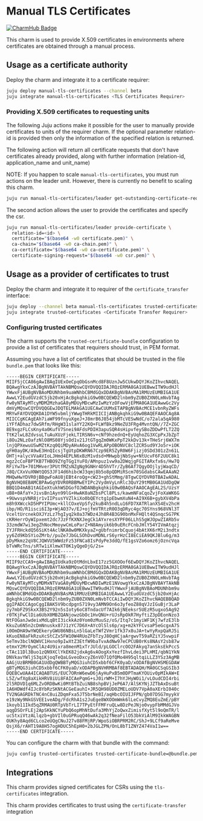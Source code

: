 # Manual TLS Certificates
[![CharmHub Badge](https://charmhub.io/manual-tls-certificates/badge.svg)](https://charmhub.io/manual-tls-certificates)

This charm is used to provide X.509 certificates in environments where certificates are obtained through a manual process.

## Usage as a certificate authority

Deploy the charm and integrate it to a certificate requirer:

```bash
juju deploy manual-tls-certificates --channel beta
juju integrate manual-tls-certificates <TLS Certificates Requirer>
```

### Providing X.509 certificates to requesting units

The following Juju actions make it possible for the user to manually provide certificates to units of the requirer charm.
If the optional parameter relation-id is provided then only the information of the specified relation is returned.

The following action will return all certificate requests that don't have certificates already provided, along with further information (relation-id, application_name and unit_name)

NOTE: If you happen to scale `manual-tls-certificates`, you must run actions on the leader unit. However, there is currently no benefit to scaling this charm.

```bash
juju run manual-tls-certificates/leader get-outstanding-certificate-requests relation-id=<id>
```

The second action allows the user to provide the certificates and specify the csr.

```bash
juju run manual-tls-certificates/leader provide-certificate \
  relation-id=<id> \
  certificate="$(base64 -w0 certificate.pem)" \
  ca-chain="$(base64 -w0 ca-chain.pem)" \
  ca-certificate="$(base64 -w0 ca-certificate.pem)" \
  certificate-signing-request="$(base64 -w0 csr.pem)" \
```

## Usage as a provider of certificates to trust

Deploy the charm and integrate it to requirer of the `certificate_transfer` interface:

```bash
juju deploy --channel beta manual-tls-certificates trusted-certificates
juju integrate trusted-certificates <Certificate Transfer Requirer>
```

### Configuring trusted certificates

The charm supports the `trusted-certificate-bundle` configuration to provide
a list of certificates that requirers should trust, in PEM format.

Assuming you have a list of certificates that should be trusted in the file
`bundle.pem` that looks like this:

```pem
-----BEGIN CERTIFICATE-----
MIIF5jCCA86gAwIBAgIUExOeCpqObGsnMcd8F8UznJw5CUkwDQYJKoZIhvcNAQEL
BQAwgYkxCzAJBgNVBAYTAkNBMQswCQYDVQQIDAJRQzERMA8GA1UEBwwITW9udHJl
YWwxFjAUBgNVBAoMDUNhbm9uaWNhbCBMdGQxDDAKBgNVBAsMA1RMUzEUMBIGA1UE
AwwLY2EudGVzdC5jb20xHjAcBgkqhkiG9w0BCQEWD2lnbm9yZUB0ZXN0LmNvbTAg
Fw0yNTAyMTcyMDM2MzhaGA8yMDUyMDcwMzIwMzYzOFowVjEPMA0GA1UEAwwGc2Vy
dmVyMQswCQYDVQQGEwJDQTELMAkGA1UECAwCUUMxETAPBgNVBAcMCE1vbnRyZWFs
MRYwFAYDVQQKDA1DYW5vbmljYWwgTHRkMIICIjANBgkqhkiG9w0BAQEFAAOCAg8A
MIICCgKCAgEAh7iaWF99fnyuXgeJ+J8mrB6J854jbMTcVESwNdC/o72ala5qA980
iYFfADhaz7dwSRfm/RHgW31slaYY22KQ+FLWfBkz9NeZU3FRg4MvntQN//7Z+ZGC
8E9xgzFLCsKny4a0KufV7Snei9AFdsPDIH3apuSQR4sHipvfeySBoZDDwPfLT2ZQ
TtK2lwL8ZdvsuLTuAuXUzFjekLTIRSN6v+cNf9hzednQ+EyUqhoZG3XCpPxJbZpT
i8Ou2NLzOafzNlO8MS08YjsOd1v21JtGTgqZm0WKxPpT2kkDv13k+THeSrj6WX7m
lnjQPXewuUSwMZtKzq0QiMDyAHvA6og1VwRLAPpOBONVC8clZCR5ud9YJo5r+iOK
gFH0ayDK/A9wE3HnQIcsjTgUtpDKWRN67Czp9ER5ZyR0W6Fjizj0SDd301zZn61L
OHTj+alycVVaAVIoLJHmd4EPLN6xBzM1vdsd+MHwpbjNbSyw+NtUcvF6F2UUC8k1
mgz2cCoFBPTKB7THBO9ZYgTGg1YuFO/AMnpuz1vw9a2DWqjgFGITARxfx6s/Hw7Q
RFiYw7b+701MHver3PUtfMZsNZgNg9GNHr4D5hVTr/ZyB6Af7QgyOOjlyjWaqCD/
J8Q/CXxVuXNWtQOS3JF14d6hibcWJ3qmj8b5o8pQDMiRScm70SGdabsCAwEAAaN2
MHQwHwYDVR0jBBgwFoAU8jEBt4roQg+cW23+ghStMmg/8TgwCQYDVR0TBAIwADAL
BgNVHQ8EBAMCBPAwGgYDVR0RBBMwEYIPc2VydmVyLnRlc3QuY29tMB0GA1UdDgQW
BBQ1D4mAB1tAGIeXtukhWSDGofOJWDANBgkqhkiG9w0BAQsFAAOCAgEAL2S/UzsY
uB8+0AfaY+JivsBn1Ayn99lG+HwAK0aNZbsPCl8PLs/kawmNFaCqoZvjFoXaWK6G
+9UwvspVNR8jr1vIIPsusYVZlkiXo0bQEYctg1pEbwmXuN4+AI9X6B+gybXV4bPa
m8h9XWcckD5HPYIPUmc+kllCOxeVpSfy2kuB4h5ndLu16FD7XATRlanXS4Ev2hcH
ibp/HO/R1isci6I3p+WjAO37v/EJ+ojfmVTRtzR0O3qDRyc4gc70SYns968VNl3T
VceltUrcnekOXJYzLz7hgIyq2k0a37WDz4Jh8R4B3G90bnMxFHQlt4QSnqcSG7PK
cKRHerrOyWIpxemt2dc7JzFfKXNXJegCk1AYxresXYPF06LLhS5gWJOpwZIARb5v
33zmdW7wi3egZhNocMmoywCmLoParZ+N8Amyik6b9uERcFCnbJHlY54YIVmAtqzj
IYJFRHckdQ56SiKt4AclNKA0w0MKXkyaZ+gUbfnimrbCquoj4bAtXK6rM2i3ndtx
yy6Zd9KbSYioZMrb//puZe7JbGLSOhDvoMDNLrS6yrHzCI8ECiEA9QKJBlu6g/m3
pDyMkmz2qV8CJQWVU5WWdzFz53FNCa8IsPdyPe3ddQ/fE1gsVZo6omz6jOzncVqa
bTvWRcTns/sRTw1iXlmwXT0K1yQgeDjG/2s=
-----END CERTIFICATE-----
-----BEGIN CERTIFICATE-----
MIIF9zCCA9+gAwIBAgIUdka9zOtMdnLbxE17zz5GXOOof6EwDQYJKoZIhvcNAQEL
BQAwgYkxCzAJBgNVBAYTAkNBMQswCQYDVQQIDAJRQzERMA8GA1UEBwwITW9udHJl
YWwxFjAUBgNVBAoMDUNhbm9uaWNhbCBMdGQxDDAKBgNVBAsMA1RMUzEUMBIGA1UE
AwwLY2EudGVzdC5jb20xHjAcBgkqhkiG9w0BCQEWD2lnbm9yZUB0ZXN0LmNvbTAg
Fw0yNTAyMTcyMDMxNTVaGA8yMDUyMDcwNDIwMzE1NVowgYkxCzAJBgNVBAYTAkNB
MQswCQYDVQQIDAJRQzERMA8GA1UEBwwITW9udHJlYWwxFjAUBgNVBAoMDUNhbm9u
aWNhbCBMdGQxDDAKBgNVBAsMA1RMUzEUMBIGA1UEAwwLY2EudGVzdC5jb20xHjAc
BgkqhkiG9w0BCQEWD2lnbm9yZUB0ZXN0LmNvbTCCAiIwDQYJKoZIhvcNAQEBBQAD
ggIPADCCAgoCggIBAK5V9bcdpgnS719vy3AMN9On6o3yfeoZ88qVJzIGuBjr3LaP
zy7mbFZ9SkxX3BS2Y92n5sIoty6oC8TndacUf7AIk6jNEeksr5UEzR5ugxo5Ag92
r0TKjFwClDia6UbX0MBZQANjowzGbOc1HvQNU+rUJsRpOkR7HyftiZ3pDEonNzo3
NtFOGanJwdeixMdLqBtI3ickkAz0Yom0zMuuSz/oS/Itq7c1myiWF1Kj7wfzE3lb
KkuZu6N5n2cDmNnuskx87J1zYC7D6X+AYcOlSls6p/xg+m2kYFCvsaP5eGcgxA7S
i0OmDHA9wYWQEkeryGWU86NBsLn5lGaLeTWf2Vmr1fk37x8uJA+twYyRxpQaRJ5i
kKuoEN8aFkRzuXcStCZx5FW10W4RUoZFbTzyJ8OqHCjaArgwvT59aRZiYJ5vwpiF
5eTmv3bclNQWVC1Hxno9pIwXtZ3EtfW9baTvxAdNw97eCPCUB0rKs8NAsY2sb87w
etmxY2MrOymClAz4U9ixra8menM1xTrJUld/pLGOClrcOO2FAkyq7anSksEkPccS
cTAc11Dl3Buo1zQN9XClYkEK82jdxAg6vAOogXxYezfIhvLdei3PLHMI/qbN1YkN
DNVkavYWljS3qiKjoqTeQaLGveoDxcyZ6nVO71QfQMo4H95qltqiLLZ3YSz3AgMB
AAGjUzBRMB0GA1UdDgQWBBTyMQG3iuhCD5xbbf6CFK0yaD/xODAfBgNVHSMEGDAW
gBTyMQG3iuhCD5xbbf6CFK0yaD/xODAPBgNVHRMBAf8EBTADAQH/MA0GCSqGSIb3
DQEBCwUAA4ICAQABTUS/EUC7ORnW6ewD6jAyHuPxB5m0DPTmaKYOUiv0pMIkAW+E
L5Z/wfXg8aXikHRV8iUi8FAICAePqmG+sJ0irWM+I7hYJHyWOi1/vLOudCDI4rbi
2l5RDVD1q6MLZvORDBwKi0MtBTbZuiNB8shpBVjJeP6A7/AlSKYNjJZTbAxDsuBt
1A6HDWdf4IJc8YbRzSKNtACGeEauhI+JR5QH98UD0ZMELoUDV7VpA0aXErbI040c
TV2NGAGRDkTNC4nC8uiZDqmFxa5JT5brNeBI/aqHbcOIUIJFPN/gb07DSG7myykV
e19zWy9NkGSVEE1veADg/FdcRhA1s2JuEge8WXOOmWmk6lLeCvyZMQ8EuZmE/pBY
1koyb11Ikd5qZRMAU0RTpVbTrLI7TPyEtFFMFruQLw8DzPeJNjo0vypFbMMdGJVo
aqgDSOrFLEj2ApSKkNCYuPbQ6opMhNtDufa3MhYjZoQwxZimisfXyt5l9oQmTR/l
ucStxiVtzALlqzb+gbVIl0uGPRuqQ46wAk2q32fNeaFilO53bkViAlM9IkkWAGBN
OUKhy8Aqd6CLco2eUQgCNuJ27v88FMjRP/WpoSiOBRPRM2RC/ShJ+9LCf9aReMve
QsjX6/rAHT19A8H57ogHDUC5hEpH0+2bJGLZPN/OnL8bT1ZNYZ474VaI1w==
-----END CERTIFICATE-----
```

You can configure the charm with that bundle with the command:

```bash
juju config trusted-certificates trusted-certificate-bundle=@bundle.pem
```

## Integrations

This charm provides signed certificates for CSRs using the `tls-certificates` integration.

This charm provides certificates to trust using the `certificate-transfer` integration

